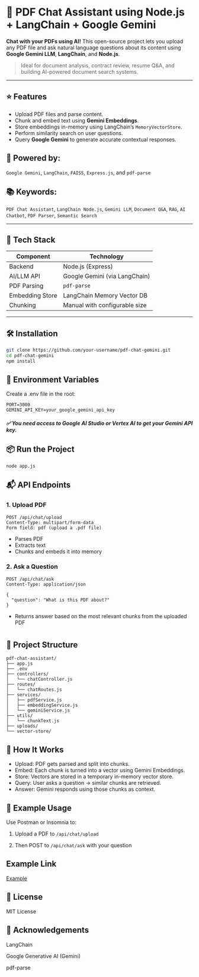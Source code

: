 # 📄 PDF Chat Assistant using Node.js + LangChain + Google Gemini

**Chat with your PDFs using AI!** This open-source project lets you upload any PDF file and ask natural language questions about its content using **Google Gemini LLM**, **LangChain**, and **Node.js**.

> Ideal for document analysis, contract review, resume Q&A, and building AI-powered document search systems.

---

## ⭐ Features

- Upload PDF files and parse content.
- Chunk and embed text using **Gemini Embeddings**.
- Store embeddings in-memory using LangChain’s `MemoryVectorStore`.
- Perform similarity search on user questions.
- Query **Google Gemini** to generate accurate contextual responses.


## 🚀 **Powered by**: 

`Google Gemini`, `LangChain`, `FAISS`, `Express.js`, and `pdf-parse`

## 📚 **Keywords**: 

`PDF Chat Assistant`, `LangChain Node.js`, `Gemini LLM`, `Document Q&A`, `RAG`, `AI Chatbot`, `PDF Parser`, `Semantic Search`

---

## 🧰 Tech Stack

| Component       | Technology                  |
|----------------|-----------------------------|
| Backend         | Node.js (Express)           |
| AI/LLM API      | Google Gemini (via LangChain)|
| PDF Parsing     | `pdf-parse`                 |
| Embedding Store | LangChain Memory Vector DB  |
| Chunking        | Manual with configurable size |

---

## 🛠️ Installation

```bash
git clone https://github.com/your-username/pdf-chat-gemini.git
cd pdf-chat-gemini
npm install

```

## 🔐 Environment Variables

Create a .env file in the root:

```
PORT=3000
GEMINI_API_KEY=your_google_gemini_api_key
```

##### ✅ You need access to Google AI Studio or Vertex AI to get your Gemini API key.

## 📦 Run the Project

```
node app.js
```

## 📬 API Endpoints

### 1. Upload PDF

```
POST /api/chat/upload
Content-Type: multipart/form-data
Form field: pdf (upload a .pdf file)
```

- Parses PDF
- Extracts text
- Chunks and embeds it into memory

### 2. Ask a Question

```
POST /api/chat/ask
Content-Type: application/json

{
  "question": "What is this PDF about?"
}
```

- Returns answer based on the most relevant chunks from the uploaded PDF

#

## 📁 Project Structure

```
pdf-chat-assistant/
├── app.js
├── .env
├── controllers/
│   └── chatController.js
├── routes/
│   └── chatRoutes.js
├── services/
│   ├── pdfService.js
│   ├── embeddingService.js
│   └── geminiService.js
├── utils/
│   └── chunkText.js
├── uploads/
└── vector-store/
```

##  🧠 How It Works

- Upload: PDF gets parsed and split into chunks.
- Embed: Each chunk is turned into a vector using Gemini Embeddings.
- Store: Vectors are stored in a temporary in-memory vector store.
- Query: User asks a question → similar chunks are retrieved.
- Answer: Gemini responds using those chunks as context.

## 🧪 Example Usage

Use Postman or Insomnia to:

1. Upload a PDF to `/api/chat/upload`

2. Then POST to `/api/chat/ask` with your question

## Example Link

[Example](https://jam.dev/c/b569bc2b-6417-49ad-87ce-5672bbc63a22)

## 📄 License
MIT License

## 🙌 Acknowledgements
LangChain

Google Generative AI (Gemini)

pdf-parse
